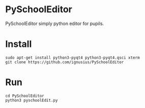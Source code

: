 # PySchoolEditor
PySchoolEditor simply python editor for pupils.

# Install
```
sudo apt-get install python3-pyqt4 python3-pyqt4.qsci xterm
git clone https://github.com/ignusius/PySchoolEditor
```

# Run
```
cd PySchoolEditor
python3 pyschoolEdit.py

```
